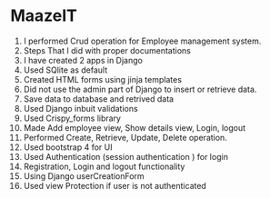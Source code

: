 # MaazeIT
1.	I performed Crud operation for Employee management system.
2.	Steps That I did with proper documentations
3.	I have created 2 apps in Django
4.	Used SQlite as default
5.	Created HTML forms using jinja templates
6.	Did not use the admin part of Django to insert or retrieve data.
7.	Save data to database and retrived data
8.	Used Django inbuit validations
9.	Used Crispy_forms library
10.	Made Add employee view, Show details view, Login, logout
11.	Performed Create, Retrieve, Update, Delete operation.
12.	Used bootstrap 4 for UI
13.	Used Authentication (session authentication ) for login
14.	Registration, Login and logout functionality
15.	Using Django userCreationForm
16.	Used view Protection if user is not authenticated
